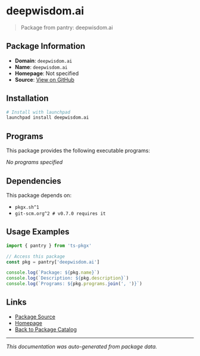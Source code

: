 # deepwisdom.ai

> Package from pantry: deepwisdom.ai

## Package Information

- **Domain**: `deepwisdom.ai`
- **Name**: `deepwisdom.ai`
- **Homepage**: Not specified
- **Source**: [View on GitHub](https://github.com/pkgxdev/pantry/tree/main/projects/deepwisdom.ai/package.yml)

## Installation

```bash
# Install with launchpad
launchpad install deepwisdom.ai
```

## Programs

This package provides the following executable programs:

*No programs specified*

## Dependencies

This package depends on:

- `pkgx.sh^1`
- `git-scm.org^2 # v0.7.0 requires it`

## Usage Examples

```typescript
import { pantry } from 'ts-pkgx'

// Access this package
const pkg = pantry['deepwisdom.ai']

console.log(`Package: ${pkg.name}`)
console.log(`Description: ${pkg.description}`)
console.log(`Programs: ${pkg.programs.join(', ')}`)
```

## Links

- [Package Source](https://github.com/pkgxdev/pantry/tree/main/projects/deepwisdom.ai/package.yml)
- [Homepage](#)
- [Back to Package Catalog](../../package-catalog.md)

---

*This documentation was auto-generated from package data.*
